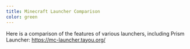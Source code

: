 ```yaml
---
title: Minecraft Launcher Comparison
color: green
---
```


Here is a comparison of the features of various launchers, including Prism Launcher:
https://mc-launcher.tayou.org/
